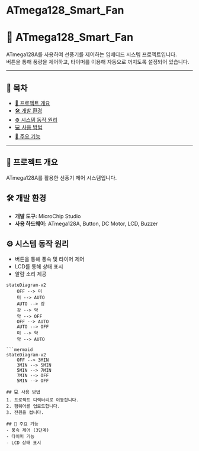 # ATmega128_Smart_Fan

# 🚀 ATmega128_Smart_Fan

ATmega128A를 사용하여 선풍기를 제어하는 임베디드 시스템 프로젝트입니다.  
버튼을 통해 풍량을 제어하고, 타이머를 이용해 자동으로 꺼지도록 설정되어 있습니다.

---

## 📖 목차
- [📌 프로젝트 개요](#📌-프로젝트-개요)
- [🛠️ 개발 환경](#🛠️-개발-환경)
- [⚙️ 시스템 동작 원리](#⚙️-시스템-동작-원리)
- [💻 사용 방법](#💻-사용-방법)
- [🔑 주요 기능](#🔑-주요-기능)

---

## 📌 프로젝트 개요
ATmega128A를 활용한 선풍기 제어 시스템입니다.

## 🛠️ 개발 환경
- **개발 도구:** MicroChip Studio
- **사용 하드웨어:** ATmega128A, Button, DC Motor, LCD, Buzzer

## ⚙️ 시스템 동작 원리
- 버튼을 통해 풍속 및 타이머 제어
- LCD를 통해 상태 표시
- 알람 소리 제공
```mermaid
stateDiagram-v2
    OFF --> 미
    미 --> AUTO
    AUTO --> 강
    강 --> 약
    약 --> OFF
    OFF --> AUTO
    AUTO --> OFF
    미 --> 약
    약 --> AUTO

```mermaid
stateDiagram-v2
    OFF --> 3MIN
    3MIN --> 5MIN
    5MIN --> 7MIN
    7MIN --> OFF
    5MIN --> OFF

## 💻 사용 방법
1. 프로젝트 디렉터리로 이동합니다.
2. 펌웨어를 업로드합니다.
3. 전원을 켭니다.

## 🔑 주요 기능
- 풍속 제어 (3단계)
- 타이머 기능
- LCD 상태 표시
